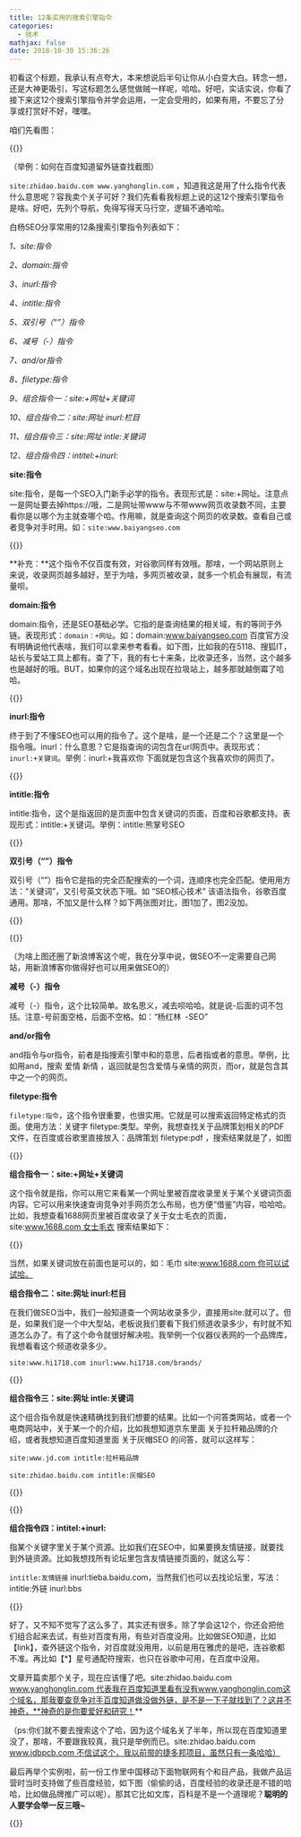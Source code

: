```yaml
---
title: 12条实用的搜索引擎指令
categories:
  - 技术
mathjax: false
date: 2018-10-30 15:36:26
---
```

初看这个标题，我承认有点夸大，本来想说后半句让你从小白变大白。转念一想，还是大神更吸引，写这标题怎么感觉做贼一样呢，哈哈。好吧，实话实说，你看了接下来这12个搜索引擎指令并学会运用，一定会受用的，如果有用，不要忘了分享或打赏好不好，嘿嘿。

咱们先看图：

{{<img src="https://ian2.oss-cn-hangzhou.aliyuncs.com/2018-10-30-073713.jpg" alt="">}}

（举例：如何在百度知道留外链查找截图）

`site:zhidao.baidu.com www.yanghonglin.com` ，知道我这是用了什么指令代表什么意思呢？容我卖个关子可好？我们先看看我标题上说的这12个搜索引擎指令是啥。好吧，先列个导航，免得写得天马行空，逻辑不通哈哈。

白杨SEO分享常用的12条搜索引擎指令列表如下：

*1、site:指令*

*2、domain:指令*

*3、inurl:指令*

*4、intitle:指令*

*5、双引号（“”）指令*

*6、减号（-）指令*

*7、and/or指令*

*8、filetype:指令*

*9、组合指令一：site:+网址+关键词*

*10、组合指令二：site:网址 inurl:栏目*

*11、组合指令三：site:网址 intle:关键词*

*12、组合指令四：intitel:+inurl:*

**site:指令**

site:指令，是每一个SEO入门新手必学的指令。表现形式是：site:+网址。注意点一是网址要去掉https://哦，二是网址带www与不带www网页收录数不同，主要看你是以哪个为主就查哪个哈。作用嘛，就是查询这个网页的收录数。查看自己或者竞争对手时用。如：`site:www.baiyangseo.com`

{{<img src="https://ian2.oss-cn-hangzhou.aliyuncs.com/2018-10-30-073748.jpg" alt="">}}

**补充：**这个指令不仅百度有效，对谷歌同样有效哦。那啥，一个网站原则上来说，收录网页越多越好，至于为啥，多网页被收录，就多一个机会有展现，有流量呗。

**domain:指令**

domain:指令，还是SEO基础必学。它指的是查询结果的相关域，有的等同于外链。表现形式：`domain：+网址`。如：domain:www.baiyangseo.com 百度官方没有明确说他代表啥，我们可以拿来参考看看。如下图，比如我的在5118、搜狐IT，站长与爱站工具上都有。查了下，我的有七十来条，比收录还多，当然，这个越多也是越好的哦。BUT，如果你的这个域名出现在拉圾站上，越多那就越倒霉了哈哈。

{{<img src="https://ian2.oss-cn-hangzhou.aliyuncs.com/2018-10-30-073804.jpg" alt="">}}

**inurl:指令**

终于到了不懂SEO也可以用的指令了。这个是啥，是一个还是二个？这里是一个指令哦。inurl：什么意思？它是指查询的词包含在url网页中。表现形式：`inurl:+关键词`。举例：inurl:+我喜欢你 下面就是包含这个我喜欢你的网页了。

{{<img src="https://ian2.oss-cn-hangzhou.aliyuncs.com/2018-10-30-073818.jpg" alt="">}}

**intitle:指令**

intitle:指令，这个是指返回的是页面中包含关键词的页面，百度和谷歌都支持。表现形式：intitle:+关键词。举例：intitle:熊掌号SEO

{{<img src="https://ian2.oss-cn-hangzhou.aliyuncs.com/2018-10-30-073853.jpg" alt="">}}

**双引号（“”）指令**

双引号（“”）指令它是指的完全匹配搜索的一个词，连顺序也完全匹配。使用用方法：“关键词”，又引号英文状态下哦。如 “SEO核心技术” 该语法指令，谷歌百度通用。那啥，不加又是什么样？如下两张图对比，图1加了，图2没加。

{{<img src="https://ian2.oss-cn-hangzhou.aliyuncs.com/2018-10-30-073904.jpg" alt="">}}

{{<img src="https://ian2.oss-cn-hangzhou.aliyuncs.com/2018-10-30-073904.jpg" alt="">}}

（为啥上图还圈了新浪博客这个呢，我在分享中说，做SEO不一定需要自己网站，用新浪博客你做得好也可以用来做SEO的）

**减号（-）指令**

减号（-）指令，这个比较简单。故名思义，减去呗哈哈。就是说-后面的词不包括。注意-号前面空格，后面不空格。如：“杨红林 -SEO”

**and/or指令**

and指令与or指令，前者是指搜索引擎中和的意思，后者指或者的意思。举例，比如用and，搜索 爱情 新情 ，返回就是包含爱情与亲情的网页，而or，就是包含其中之一个的网页。

**filetype:指令**

`filetype:指令`，这个指令很重要，也很实用。它就是可以搜索返回特定格式的页面。使用方法：关键字 filetype:类型。举例，我想查找关于品牌策划相关的PDF文件，在百度或谷歌里直接放入：品牌策划 filetype:pdf ，搜索结果就是了，如图

{{<img src="https://ian2.oss-cn-hangzhou.aliyuncs.com/2018-10-30-073941.jpg" alt="">}}

**组合指令一：site:+网址+关键词**

这个指令就是指，你可以用它来看某一个网址里被百度收录里关于某个关键词页面内容。它可以用来快速查询竞争对手网页怎么布局，也方便“借鉴”内容，哈哈哈。比如，我想查看1688网页里被百度收录了关于女士毛衣的页面，site:www.1688.com 女士毛衣 搜索结果如下：

{{<img src="https://ian2.oss-cn-hangzhou.aliyuncs.com/2018-10-30-074006.jpg" alt="">}}

当然，如果关键词放在前面也是可以的，如：毛巾 site:www.1688.com 你可以试试哈。

**组合指令二：site:网址 inurl:栏目**

在我们做SEO当中，我们一般知道查一个网站收录多少，直接用site:就可以了。但是，如果我们是一个中大型站，老板说我们要看下我们频道收录多少，有时就不知道怎么办了。有了这个命令就很好解决啦。我举例一个仪器仪表网的一个品牌库，我想看看这个频道收录多少。

`site:www.hi1718.com inurl:www.hi1718.com/brands/`

{{<img src="https://ian2.oss-cn-hangzhou.aliyuncs.com/2018-10-30-074021.jpg" alt="">}}

**组合指令三：site:网址 intle:关键词**

这个组合指令就是快速精确找到我们想要的结果。比如一个问答类网站，或者一个电商网站中，关于某一个的介绍，比如我想知道京东里面 关于拉杆箱品牌的介绍，或者我想知道百度知道里面 关于灰帽SEO 的问答，就可以这样写：

`site:www.jd.com intitle:拉杆箱品牌`

`site:zhidao.baidu.com intitle:灰帽SEO`

{{<img src="https://ian2.oss-cn-hangzhou.aliyuncs.com/2018-10-30-074021.jpg" alt="">}}

{{<img src="https://ian2.oss-cn-hangzhou.aliyuncs.com/2018-10-30-074101.jpg" alt="">}}

**组合指令四：intitel:+inurl:**

指某个关键字里关于某个资源。比如我们在SEO中，如果要换友情链接，就要找到外链资源。比如我想找所有论坛里包含友情链接页面的，就这么写：

`intitle:友情链接` inurl:tieba.baidu.com，当然我们也可以去找论坛里，写法：intitle:外链 inurl:bbs

{{<img src="https://ian2.oss-cn-hangzhou.aliyuncs.com/2018-10-30-074130.jpg" alt="">}}

好了，又不知不觉写了这么多了，其实还有很多。除了学会这12个，你还会把他们组合起来去试，有些对百度有用，有些对百度没用。比如做SEO知道，比如【link】，查外链这个指令，对百度就没用用，以前是用在雅虎的是吧，连谷歌都不准。再比如【*】星号通配符搜索，也只在谷歌中可用，在百度中没用。

文章开篇卖那个关子，现在应该懂了吧。site:zhidao.baidu.com www.yanghonglin.com 代表我在百度知道里看有没有www.yanghonglin.com这个域名，那我要查竞争对手百度知道做没做外链，是不是一下子就找到了？这并不神奇，**神奇的是你要爱好和研究！**

（ps:你们就不要去搜索这个了哈，因为这个域名关了半年，所以现在百度知道里没了，那啥，不要跟我较真，我只是举例而已。site:zhidao.baidu.com www.jdbpcb.com 不信试这个，我以前带的捷多邦项目，虽然只有一条哈哈）

最后再举个实例啦，前一份工作里中国移动下面物联网有个和目产品，我做产品运营时当时支持做了些百度经验，如下图（偷偷的话，百度经验的收录还是不错的哈哈，比如做品牌推广可以呢）。那其它比如文库，百科是不是一个道理呢？**聪明的人要学会举一反三哦~**

{{<img src="https://ian2.oss-cn-hangzhou.aliyuncs.com/2018-10-30-074148.jpg" alt="">}}
